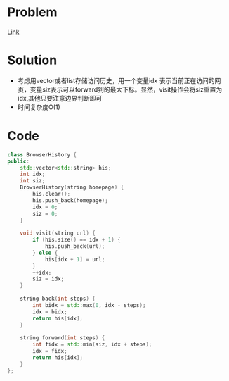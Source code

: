 # Problem
[Link](https://leetcode-cn.com/problems/design-browser-history/)

# Solution
* 考虑用vector或者list存储访问历史，用一个变量idx 表示当前正在访问的网页，变量siz表示可以forward到的最大下标。显然，visit操作会将siz重置为idx,其他只要注意边界判断即可
* 时间复杂度O(1)

# Code
```cpp
class BrowserHistory {
public:
    std::vector<std::string> his;
    int idx;
    int siz;
    BrowserHistory(string homepage) {
        his.clear();
        his.push_back(homepage);
        idx = 0;
        siz = 0;
    }
    
    void visit(string url) {
        if (his.size() == idx + 1) {
            his.push_back(url);
        } else {
            his[idx + 1] = url;
        }
        ++idx;
        siz = idx;
    }
    
    string back(int steps) {
        int bidx = std::max(0, idx - steps);
        idx = bidx;
        return his[idx];
    }
    
    string forward(int steps) {
        int fidx = std::min(siz, idx + steps);
        idx = fidx;
        return his[idx];
    }
};

```